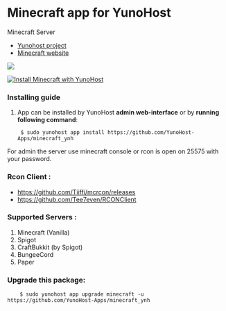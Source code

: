 # Minecraft app for YunoHost
Minecraft Server

- [Yunohost project](https://yunohost.org)
- [Minecraft website](https://www.minecraft.net/)

![](https://www.cziplee.com/journal/wp-content/uploads/2015/06/Minecraft-Banner.png)


[![Install Minecraft with YunoHost](https://install-app.yunohost.org/install-with-yunohost.png)](https://install-app.yunohost.org/?app=minecraft)

### Installing guide

 1. App can be installed by YunoHost **admin web-interface** or by **running following command**:

         $ sudo yunohost app install https://github.com/YunoHost-Apps/minecraft_ynh
         
For admin the server use minecraft console or rcon is open on 25575 with your password.

### Rcon Client :
- https://github.com/Tiiffi/mcrcon/releases
- https://github.com/Tee7even/RCONClient

 ### Supported Servers :
 
1. Minecraft (Vanilla)
2. Spigot
3. CraftBukkit (by Spigot)
4. BungeeCord
5. Paper
 
### Upgrade this package:

        $ sudo yunohost app upgrade minecraft -u https://github.com/YunoHost-Apps/minecraft_ynh

